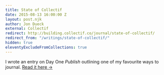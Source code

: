 ```yaml
---
title: State of Collectif
date: 2015-08-13 16:00:00 Z
layout: post.njk
author: Jon Dueck
external: Collectif
redirect: http://building.collectif.co/journal/state-of-collectif/
redirect_from: "/writings/state-of-collectif/"
hidden: true
eleventyExcludeFromCollections: true
---
```


I wrote an entry on Day One *Publish* outlining one of my favourite ways to journal. [Read it here &rarr;](http://dayone.me/1Tqz4W)
